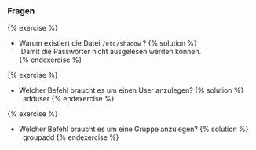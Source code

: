### Fragen

{% exercise %}
* Warum existiert die Datei `/etc/shadow` ?
{% solution %}    
	 Damit die Passwörter nicht ausgelesen werden können.	
{% endexercise %}

{% exercise %}
* Welcher Befehl braucht es um einen User anzulegen?
{% solution %}    
	 	adduser
{% endexercise %}

{% exercise %}
* Welcher Befehl braucht es um eine Gruppe anzulegen?
{% solution %}    
	 	groupadd
{% endexercise %}
